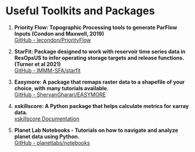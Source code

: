 # Useful Toolkits and Packages

1. **Priority Flow: Topographic Processing tools to generate ParFlow Inputs (Condon and Maxwell, 2019)**  
   [GitHub - lecondon/PriorityFlow](https://github.com/lecondon/PriorityFlow)

2. **StarFit: Package designed to work with reservoir time series data in ResOpsUS to infer operating storage targets and release functions. (Turner et al 2021)**  
   [GitHub - IMMM-SFA/starfit](https://github.com/IMMM-SFA/starfit)

3. **Easymore: A package that remaps raster data to a shapefile of your choice, with many tutorials available.**  
   [GitHub - ShervanGharari/EASYMORE](https://github.com/ShervanGharari/EASYMORE)

4. **xskillscore: A Python package that helps calculate metrics for xarray data.**  
   [xskillscore Documentation](https://xskillscore.readthedocs.io/en/stable/index.html)

5. **Planet Lab Notebooks - Tutorials on how to navigate and analyze planet data using Python.**  
   [GitHub - planetlabs/notebooks](https://github.com/planetlabs/notebooks)
